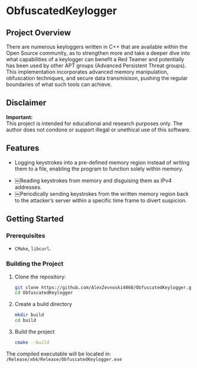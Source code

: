 # ObfuscatedKeylogger

## Project Overview
There are numerous keyloggers written in C++ that are available within the Open Source community, as to strengthen more and take a deeper dive into what capabilities of a keylogger can benefit a Red Teamer and potentially has been used by other APT groups (Advanced Persistent Threat groups). This implementation incorporates advanced memory manipulation, obfuscation techniques, and secure data transmisison, pushing the regular boundaries of what such tools can achieve.
## Disclaimer
**Important:**  
This project is intended for educational and research purposes only. The author does not condone or support illegal or unethical use of this software.

## Features
- Logging keystrokes into a pre-defined memory region instead of writing them to a file, enabling the program to function solely within memory.
* ￼Reading keystrokes from memory and disguising them as IPv4 addresses.
* ￼Periodically sending keystrokes from the written memory region back to the attacker’s server within a specific time frame to divert suspicion. 

## Getting Started
### Prerequisites
- `CMake`, `libcurl`.

### Building the Project
1. Clone the repository:
   ```bash
   git clone https://github.com/AlexZevnoski4060/ObfuscatedKeylogger.git
   cd ObfuscatedKeylogger
2. Create a build directory
   ```bash
   mkdir build
   cd build
   ```
3. Build the project
   ```bash
   cmake --build
   ```
The compiled executable will be located in:
`/Release/x64/Release/ObfuscatedKeylogger.exe`
